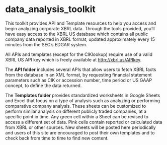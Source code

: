 # data_analysis_toolkit
This toolkit provides API and Template resources to help you access and begin analyzing corporate XBRL
data. Through the tools provided, you’ll have easy access to the XBRL US database which contains all
public company data reported in XBRL format, updated approximately every 15 minutes from the SEC’s
EDGAR system.

All APIs and templates (except for the CIKlookup) require use of a valid XBRL US API key which is freely available at http://xbrl.us/APIkey.

The **API folder** includes several APIs that allow users to fetch XBRL facts from the database in an XML
format, by requesting financial statement parameters such as CIK or accession number, time period or
US GAAP concept, to define the data returned.

The **Templates folder** provides standardized worksheets in Google Sheets and Excel that focus on a type
of analysis such as analyzing or performing comparative company analysis. These sheets can be
customized to perform similar analysis on different publicly traded companies, at a specific point in
time. Any green cell within a Sheet can be revised to access a different set of data. Pink cells contain
reported or calculated data from XBRL or other sources. New sheets will be posted here periodically and
users of this site are encouraged to post their own templates and to check back from time to time to
find new content.
